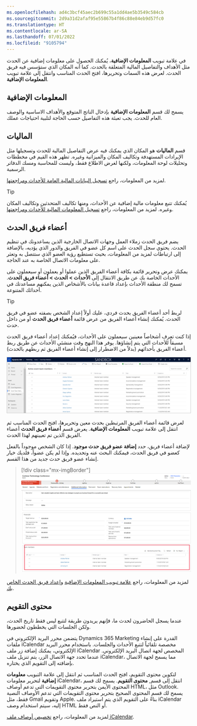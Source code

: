 ```yaml
---
ms.openlocfilehash: ad4c3bcf45aec2b699c55a1dd4ae5b3549c584cb
ms.sourcegitcommit: 2d9a31d2afaf95e55867b4f86c88e84eb9d57fc0
ms.translationtype: HT
ms.contentlocale: ar-SA
ms.lasthandoff: 07/01/2022
ms.locfileid: "9105794"
---
```

في علامة تبويب **المعلومات الإضافية**، يُمكنك الحصول على معلومات إضافية عن الحدث مثل الأهداف والتفاصيل المالية المتعلقة بالحدث. كما أنه المكان الذي ستؤسس فيه فريق الحدث. لعرض هذه السمات وتحريرها، افتح الحدث المناسب وانتقل إلى علامة تبويب **المعلومات الإضافية**.

## <a name="additional-information"></a>المعلومات الإضافية

يسمح لك قسم **المعلومات الإضافية** بإدخال الناتج المتوقع والأهداف الاساسية والوصف العام للحدث. يجب تعبئة هذه التفاصيل حسب الحاجة لتلبية احتياجات عملك.

## <a name="financials"></a>الماليات

قسم **الماليات** هو المكان الذي يمكنك فيه عرض التفاصيل المالية للحدث وتسجيلها مثل الإيرادات المستهدفة وتكاليف المكان والميزانية وغيره. تظهر هذه القيم في مخططات وتحليلات لوحة المعلومات، ولكنها لغرض الاطلاع فقط، وليست للمحاسبة ومسك الدفاتر الرسمية.

لمزيد من المعلومات، راجع [‏‫تسجيل البيانات المالية العامة للأحداث ومراجعتها‬](/dynamics365/marketing/event-financials?azure-portal=true#record-and-review-overall-event-financial-data).

> [!TIP]
> يُمكنك تتبع معلومات مالية إضافية عن الأحداث، ومنها تكاليف المتحدثين وتكاليف المكان وغيره. لمزيد من المعلومات، راجع [‏‫تسجيل المعلومات المالية للأحداث ومراجعتها‬](/dynamics365/marketing/event-financials?azure-portal=true). 

## <a name="event-team-members"></a>أعضاء فريق الحدث

يضم فريق الحدث زملاء العمل وجهات الاتصال الخارجية الذين يساعدونك في تنظيم الحدث. يحتوي سجل الحدث على اسم كل عضو في الفريق والدور الذي يؤديه، بالإضافة إلى ارتباطات لمزيد من المعلومات، بحيث تستطيع رؤية العضو الذي ستتصل به وتعثر على معلومات الاتصال الخاصة به عند الحاجة.

يمكنك عرض وتحرير قائمة بكافة أعضاء الفريق الذين عملوا أو يعملون أو سيعملون على الأحداث الخاصة بك عن طريق الانتقال إلى **الأحداث > الحدث > أعضاء فريق الحدث**. تسمح لك منطقة الأحداث بإعداد قاعدة بيانات بالأشخاص الذين يمكنهم مساعدتك في أحداثك المتنوعة.

> [!TIP]
> لربط أحد أعضاء الفريق بحدث فردي، عليك أولاً إعداد الشخص بصفته عضو في فريق الحدث. يُمكنك إنشاء أعضاء الفريق من عرض قائمة **أعضاء فريق الحدث** أو من داخل حدث.

إذا كنت تعرف أشخاصاً معينين سيعملون على الأحداث، فيُمكنك إعداد أعضاء فريق الحدث مسبقاً للأحداث التي يتم إنشاؤها.
يوفر هذا النهج وقت منشئي الأحداث عن طريق ربط أعضاء الفريق بأحداثهم (بدلاً من الاضطرار إلى إنشاء أعضاء الفريق ثم ربطهم بالحدث).

![لقطة شاشة لقائمة أعضاء فريق الحدث النشط.](../media/event-team-members-list.png)

لعرض قائمة أعضاء الفريق المرتبطين بحدث معين وتحريرها، افتح الحدث المناسب ثم انتقل إلى علامة تبويب **المعلومات الإضافية**. يعرض قسم **أعضاء فريق الحدث** أعضاء الفريق الذين تم تعيينهم لهذا الحدث.

لإضافة أعضاء فريق، حدد **إضافة عضو فريق حدث موجود**. إذا كان الشخص موجوداً بالفعل كعضو في فريق الحدث، فيمكنك البحث عنه وتحديده. وإذا لم يكن عضواً، فلديك خيار إنشاء عضو فريق حدث جديد من هذا القسم.

> [!div class="mx-imgBorder"]
> [![لقطة شاشة لقسم أعضاء فريق الحدث في حدث.](../media/event-team-members.png)](../media/event-team-members.png#lightbox)

لمزيد من المعلومات، راجع [علامة تبويب المعلومات الإضافية](/dynamics365/marketing/set-up-event?azure-portal=true#the-additional-information-tab) و[إعداد فريق الحدث الخاص بك](/dynamics365/marketing/set-up-event?azure-portal=true#set-up-your-event-team).

## <a name="calendar-content"></a>محتوى التقويم

عندما يسجل الحاضرون لحدث ما، فإنهم يريدون طريقة لتتبع ليس فقط تاريخ الحدث، ولكن الجلسات التي يخططون لحضورها.

يتضمن محرر البريد الإلكتروني في Dynamics 365 Marketing القدرة على إنشاء ملفات iCalendar مخصصة تلقائياً لتتبع الأحداث والجلسات. باستخدام محرر البريد الإلكتروني، يمكنك إضافة زر ملف iCalendar المخصص لجهة اتصال البريد الإلكتروني. عندما تحدد جهة الاتصال الزر، يتم تنزيل ملف iCalendar، مما يسمح لجهة الاتصال بإضافته إلى التقويم الذي يختاره.

لتكوين محتوى التقويم، افتح الحدث المناسب ثم انتقل إلى علامة التبويب **معلومات إضافية** لتحرير معلومات iCalendar، انتقل إلى قسم, **محتوى التقويم**. يسمح لك قسم المحتوى الأيمن بتحرير محتوى التقويمات التي تدعم أوصاف HTML، مثل Outlook. يسمح لك قسم المحتوى الصحيح بتحرير محتوى التقويمات التي تدعم الأوصاف النصية فقط، مثل Gmail وتقويم Apple. بناءً على التقويم الذي يتم استيراد ملف iCalendar إليه، سيتم استخدام وصف HTML أو النص فقط.

لمزيد من المعلومات، راجع [تخصيص أوصاف ملف iCalendar](/dynamics365/marketing/add-to-calendar?azure-portal=true#customize-the-icalendar-file-descriptions).
